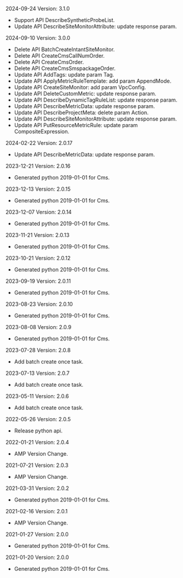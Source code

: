 2024-09-24 Version: 3.1.0
- Support API DescribeSyntheticProbeList.
- Update API DescribeSiteMonitorAttribute: update response param.


2024-09-10 Version: 3.0.0
- Delete API BatchCreateIntantSiteMonitor.
- Delete API CreateCmsCallNumOrder.
- Delete API CreateCmsOrder.
- Delete API CreateCmsSmspackageOrder.
- Update API AddTags: update param Tag.
- Update API ApplyMetricRuleTemplate: add param AppendMode.
- Update API CreateSiteMonitor: add param VpcConfig.
- Update API DeleteCustomMetric: update response param.
- Update API DescribeDynamicTagRuleList: update response param.
- Update API DescribeMetricData: update response param.
- Update API DescribeProjectMeta: delete param Action.
- Update API DescribeSiteMonitorAttribute: update response param.
- Update API PutResourceMetricRule: update param CompositeExpression.


2024-02-22 Version: 2.0.17
- Update API DescribeMetricData: update response param.


2023-12-21 Version: 2.0.16
- Generated python 2019-01-01 for Cms.

2023-12-13 Version: 2.0.15
- Generated python 2019-01-01 for Cms.

2023-12-07 Version: 2.0.14
- Generated python 2019-01-01 for Cms.

2023-11-21 Version: 2.0.13
- Generated python 2019-01-01 for Cms.

2023-10-21 Version: 2.0.12
- Generated python 2019-01-01 for Cms.

2023-09-19 Version: 2.0.11
- Generated python 2019-01-01 for Cms.

2023-08-23 Version: 2.0.10
- Generated python 2019-01-01 for Cms.

2023-08-08 Version: 2.0.9
- Generated python 2019-01-01 for Cms.

2023-07-28 Version: 2.0.8
- Add batch create once task.

2023-07-13 Version: 2.0.7
- Add batch create once task.

2023-05-11 Version: 2.0.6
- Add batch create once task.

2022-05-26 Version: 2.0.5
- Release python api.

2022-01-21 Version: 2.0.4
- AMP Version Change.

2021-07-21 Version: 2.0.3
- AMP Version Change.

2021-03-31 Version: 2.0.2
- Generated python 2019-01-01 for Cms.

2021-02-16 Version: 2.0.1
- AMP Version Change.

2021-01-27 Version: 2.0.0
- Generated python 2019-01-01 for Cms.

2021-01-20 Version: 2.0.0
- Generated python 2019-01-01 for Cms.

